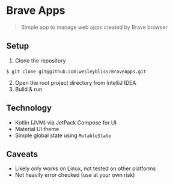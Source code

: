 # Brave Apps

> Simple app to manage web apps created by Brave browser

## Setup

1. Clone the repository

```shell
$ git clone git@github.com:wesleybliss/BraveApps.git
```

2. Open the root project directory from IntelliJ IDEA
3. Build & run


## Technology

- Kotlin (JVM) via JetPack Compose for UI
- Material UI theme
- Simple global state using `MutableState`


## Caveats

- Likely only works on Linux, not tested on other platforms
- Not heavily error checked (use at your own risk)

